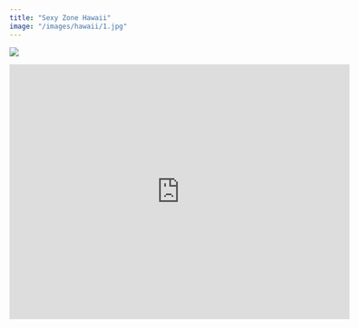 ```yaml
---
title: "Sexy Zone Hawaii"
image: "/images/hawaii/1.jpg"
---
```


![](/images/hawaii/1.jpg)


<p class="aspect-ratio aspect-ratio--4x3">
<iframe class="aspect-ratio--object" src="https://www.google.com/maps/embed?pb=!1m18!1m12!1m3!1d531.797955506047!2d-157.86198987450157!3d21.309200474061893!2m3!1f0!2f0!3f0!3m2!1i1024!2i768!4f13.1!3m3!1m2!1s0x7c006e748fe35a7f%3A0x8539a64b3e495df2!2sFort+St.+Mall+Satellite+City+Hall!5e0!3m2!1sja!2sjp!4v1509445380658" width="600" height="450" frameborder="0" style="border:0" allowfullscreen></iframe>
</p>